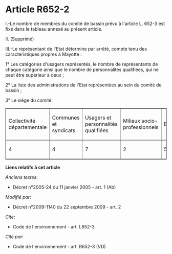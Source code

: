# Article R652-2

I.-Le nombre de membres du comité de bassin prévu à l'article L. 652-3 est fixé dans le tableau annexé au présent article. 

II. (Supprimé) 

III.-Le représentant de l'Etat détermine par arrêté, compte tenu des caractéristiques propres à Mayotte : 

1° Les catégories d'usagers représentés, le nombre de représentants de chaque catégorie ainsi que le nombre de personnalités
qualifiées, qui ne peut être supérieur à deux ; 

2° La liste des administrations de l'Etat représentées au sein du comité de bassin ; 

3° Le siège du comité. 

<table width="605" align="center" cellpadding="0" border="1" cellspacing="0">
  <tbody>
    <tr>
      <td width="79">

Collectivité départementale 

</td>
      <td width="78">

Communes et syndicats 

</td>
      <td width="79">

Usagers et personnalités qualifiées 

</td>
      <td width="79">

Milieux socio-professionnels 

</td>
      <td width="72">

Etat 

</td>
      <td width="72">

Total 

</td>
    </tr>
    <tr>
      <td width="79">

4 

</td>
      <td width="78">

4 

</td>
      <td width="79">

7 

</td>
      <td width="79">

2 

</td>
      <td width="72">

5 

</td>
      <td width="72">

22

</td>
    </tr>
  </tbody>
</table>

**Liens relatifs à cet article**

_Anciens textes_:

  - Décret n°2005-24 du 11 janvier 2005 - art. 1 (Ab)

_Modifié par_:

  - Décret n°2009-1140 du 22 septembre 2009 - art. 2

_Cite_:

  - Code de l'environnement - art. L652-3

_Cité par_:

  - Code de l'environnement - art. R652-3 (VD)
